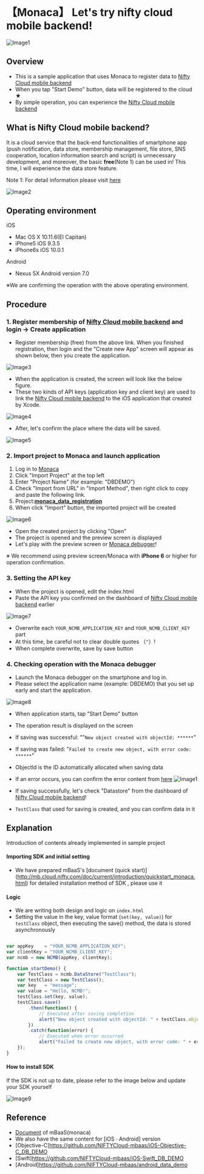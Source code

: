 # 【Monaca】 Let's try nifty cloud mobile backend!
![Image1](/readme-img/001_en.png)

## Overview
* This is a sample application that uses Monaca to register data to [Nifty Cloud mobile backend](http://mb.cloud.nifty.com/)
* When you tap "Start Demo" button, data will be registered to the cloud ★
* By simple operation, you can experience the  [Nifty Cloud mobile backend](http://mb.cloud.nifty.com/)

## What is Nifty Cloud mobile backend?
It is a cloud service that the back-end functionalities of smartphone app (push notification, data store, membership management, file store, SNS cooperation, location information search and script) is unnecessary development, and moreover, the basic **free**(Note 1) can be used in!
This time, I will experience the data store feature.

Note 1: For detail information please visit [here](http://mb.cloud.nifty.com/price.htm)

![Image2](/readme-img/002.png)

## Operating environment
iOS

* Mac OS X 10.11.6(El Capitan)
* iPhone5 iOS 9.3.5
* iPhone6s iOS 10.0.1

Android

* Nexus 5X Android version 7.0

※We are confirming the operation with the above operating environment.


## Procedure
### 1. Register membership of [Nifty Cloud mobile backend](http://mb.cloud.nifty.com/) and login → Create application

* Register membership (free) from the above link. When you finished registration, then login and the "Create new App" screen will appear as shown below, then you create the application.

![Image3](/readme-img/003.png)

* When the application is created, the screen will look like the below figure.
* These two kinds of API keys (application key and client key) are used to link the [Nifty Cloud mobile backend](http://mb.cloud.nifty.com/) to the iOS application that created by Xcode.

![Image4](/readme-img/004.png)

* After, let's confirm the place where the data will be saved.

![Image5](/readme-img/005.png)

### 2. Import project to Monaca and launch application

1. Log in to [Monaca](https://ja.monaca.io/)
1. Click "Import Project" at the top left
1. Enter "Project Name" (for example: "DBDEMO")
1. Check "Import from URL" in "Import Method", then right click to copy and paste the following link.
1. Project:__[monaca_data_registration](https://github.com/NIFTYCloud-mbaas/monaca_data_registration/archive/master.zip)__
1. When click "Import" button, the imported project will be created

![Image6](/readme-img/006.png)

* Open the created project by clicking "Open"
* The project is opened and the preview screen is displayed
* Let's play with the preview screen or [Monaca debugger](https://ja.monaca.io/debugger.html)!

※ We recommend using preview screen/Monaca with __iPhone 6__ or higher for operation confirmation.

### 3. Setting the API key

* When the project is opened, edit the index.html
* Paste the API key you confirmed on the dashboard of [Nifty Cloud mobile backend](http://mb.cloud.nifty.com/) earlier

![Image7](/readme-img/007.png)

* Overwrite each `YOUR_NCMB_APPLICATION_KEY` and `YOUR_NCMB_CLIENT_KEY` part
* At this time, be careful not to clear double quotes （`"`）!
* When complete overwrite, save by save button

### 4. Checking operation with the Monaca debugger
* Launch the Monaca debugger on the smartphone and log in.
* Please select the application name (example: DBDEMO) that you set up early and start the application.

![Image8](/readme-img/008.png)

* When application starts, tap "Start Demo" button
* The operation result is displayed on the screen
* If saving was successful: ""`New object created with objectId: ******`"
* If saving was failed: "`Failed to create new object, with error code: ******`"
* ObjectId is the ID automatically allocated when saving data
* If an error occurs, you can confirm the error content from [here](http://mb.cloud.nifty.com/doc/current/rest/common/error.html)
![Image1](/readme-img/001.png)

* If saving successfully, let's check "Datastore" from the dashboard of [Nifty Cloud mobile backend](http://mb.cloud.nifty.com/)!
* `TestClass` that used for saving is created, and you can confirm data in it

## Explanation
Introduction of contents already implemented in sample project

#### Importing SDK and initial setting
 * We have prepared mBaaS's [document (quick start)] (http://mb.cloud.nifty.com/doc/current/introduction/quickstart_monaca.html) for detailed installation method of SDK , please use it

#### Logic
 * We are writing both design and logic on `index.html`
 * Setting the value in the key, value format (`set(key, value)`) for `testClass` object, then executing the save() method, the data is stored asynchronously

```javascript

var appKey    = "YOUR_NCMB_APPLICATION_KEY";
var clientKey = "YOUR_NCMB_CLIENT_KEY";
var ncmb = new NCMB(appKey, clientKey);

function startDemo() {
    var TestClass = ncmb.DataStore("TestClass");
    var testClass = new TestClass();
    var key   = "message";
    var value = "Hello, NCMB!";
    testClass.set(key, value);
    testClass.save()
        .then(function() {
            // Executed after saving completion
            alert("New object created with objectId: " + testClass.objectId);
        })
        .catch(function(error) {
            // Executed when error occurred
            alert("Failed to create new object, with error code: " + error.text);
    });
}
```
#### How to install SDK
If the SDK is not up to date, please refer to the image below and update your SDK yourself

![Image9](/readme-img/009.png)

## Reference
* [Document](http://mb.cloud.nifty.com/doc/current/#/Monaca) of mBaaS(monaca)
* We also have the same content for [iOS · Android] version
 * [Objective-C]https://github.com/NIFTYCloud-mbaas/iOS-Objective-C_DB_DEMO
 * [Swift]https://github.com/NIFTYCloud-mbaas/iOS-Swift_DB_DEMO
 * [Android]https://github.com/NIFTYCloud-mbaas/android_data_demo
